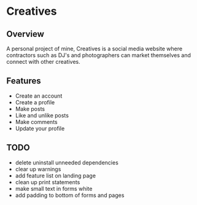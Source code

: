 # Creatives

## Overview

A personal project of mine, Creatives is a social media website where contractors such as DJ's and photographers can market themselves and connect with other creatives.

## Features

- Create an account
- Create a profile
- Make posts
- Like and unlike posts
- Make comments
- Update your profile

## TODO

- delete uninstall unneeded dependencies
- clear up warnings
- add feature list on landing page
- clean up print statements
- make small text in forms white
- add padding to bottom of forms and pages

